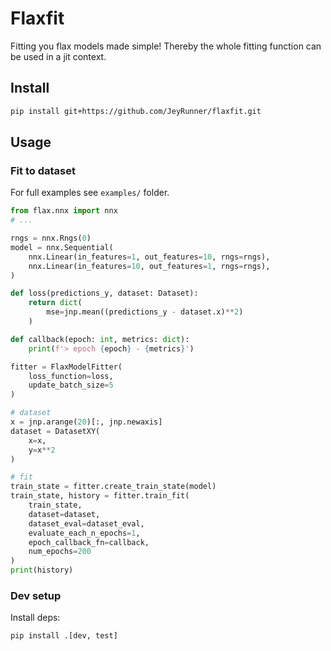 # Flaxfit
Fitting you flax models made simple!
Thereby the whole fitting function can be used in a jit context.

## Install
```bash
pip install git+https://github.com/JeyRunner/flaxfit.git
```

## Usage
### Fit to dataset
For full examples see `examples/` folder.
```python
from flax.nnx import nnx
# ...

rngs = nnx.Rngs(0)
model = nnx.Sequential(
    nnx.Linear(in_features=1, out_features=10, rngs=rngs),
    nnx.Linear(in_features=10, out_features=1, rngs=rngs),
)

def loss(predictions_y, dataset: Dataset):
    return dict(
        mse=jnp.mean((predictions_y - dataset.x)**2)
    )

def callback(epoch: int, metrics: dict):
    print(f'> epoch {epoch} - {metrics}')

fitter = FlaxModelFitter(
    loss_function=loss,
    update_batch_size=5
)

# dataset
x = jnp.arange(20)[:, jnp.newaxis]
dataset = DatasetXY(
    x=x,
    y=x**2
)

# fit
train_state = fitter.create_train_state(model)
train_state, history = fitter.train_fit(
    train_state,
    dataset=dataset,
    dataset_eval=dataset_eval,
    evaluate_each_n_epochs=1,
    epoch_callback_fn=callback,
    num_epochs=200
)
print(history)
```

### Dev setup
Install deps:
```bash
pip install .[dev, test]
```